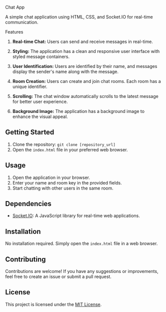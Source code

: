 Chat App

A simple chat application using HTML, CSS, and Socket.IO for real-time communication.

Features

1. **Real-time Chat:** Users can send and receive messages in real-time.

2. **Styling:** The application has a clean and responsive user interface with styled message containers.

3. **User Identification:** Users are identified by their name, and messages display the sender's name along with the message.

4. **Room Creation:** Users can create and join chat rooms. Each room has a unique identifier.

5. **Scrolling:** The chat window automatically scrolls to the latest message for better user experience.

6. **Background Image:** The application has a background image to enhance the visual appeal.

## Getting Started

1. Clone the repository: `git clone [repository_url]`
2. Open the `index.html` file in your preferred web browser.

## Usage

1. Open the application in your browser.
2. Enter your name and room key in the provided fields.
3. Start chatting with other users in the same room.

## Dependencies

- [Socket.IO](https://socket.io/): A JavaScript library for real-time web applications.

## Installation

No installation required. Simply open the `index.html` file in a web browser.

## Contributing

Contributions are welcome! If you have any suggestions or improvements, feel free to create an issue or submit a pull request.

## License

This project is licensed under the [MIT License](LICENSE).

